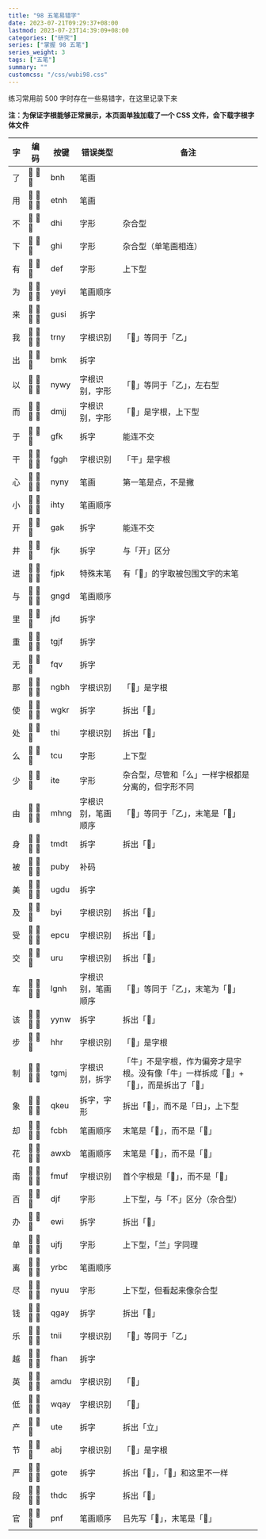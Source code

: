 ```yaml
---
title: "98 五笔易错字"
date: 2023-07-21T09:29:37+08:00
lastmod: 2023-07-23T14:39:09+08:00
categories: ["研究"]
series: ["掌握 98 五笔"]
series_weight: 3
tags: ["五笔"]
summary: ""
customcss: "/css/wubi98.css"
---
```


练习常用前 500 字时存在一些易错字，在这里记录下来

**注：为保证字根能够正常展示，本页面单独加载了一个 CSS 文件，会下载字根字体文件**

| 字  | 编码    | 按键 | 错误类型           | 备注                                                                               |
| --- | ------- | ---- | ------------------ | ---------------------------------------------------------------------------------- |
| 了  | 󰂒 󰃦 󰂻   | bnh  | 笔画               |                                                                                    | 
| 用  | 󰂨 󰄋 󰂁 󰂺 | etnh | 笔画               |                                                                                    |
| 不  | 󰂢 󰂿 󰀦   | dhi  | 字形               | 杂合型                                                                             |
| 下  | 󰂶 󰂿 󰀦   | ghi  | 字形               | 杂合型（单笔画相连）                                                               |
| 有  | 󰁼 󰂧 󰀘   | def  | 字形               | 上下型                                                                             |
| 为  | 󰄼 󰂫 󰄼 󰀦 | yeyi | 笔画顺序           |                                                                                    |
| 来  | 󰂶 󰄒 󰄅 󰀦 | gusi | 拆字               |                                                                                    |
| 我  | 󰄋 󰃿 󰁒 󰄼 | trny | 字根识别           | 「󰁒」等同于「乙」                                                                  |
| 出  | 󰂔 󰃘 󰀵   | bmk  | 拆字               |                                                                                    |
| 以  | 󰁐 󰄼 󰄤 󰁶 | nywy | 字根识别，字形     | 「󰁐」等同于「乙」，左右型                                                          |
| 而  | 󰂢 󰃜 󰀭 󰀬 | dmjj | 字根识别，字形     | 「󰂢」是字根，上下型                                                                |
| 于  | 󰂶 󰀛 󰀵   | gfk  | 拆字               | 能连不交                                                                           |
| 干  | 󰂰 󰂶 󰂶 󰂺 | fggh | 字根识别           | 「干」是字根                                                                       |
| 心  | 󰃢 󰄼 󰄻 󰄼 | nyny | 笔画               | 第一笔是点，不是撇                                                                 |
| 小  | 󰃅 󰂻 󰄋 󰄼 | ihty | 笔画顺序           |                                                                                    |
| 开  | 󰂶 󰂉 󰀵   | gak  | 拆字               | 能连不交                                                                           |
| 井  | 󰂭 󰀯 󰀵   | fjk  | 拆字               | 与「开」区分                                                                       |
| 进  | 󰂭 󰀯 󰃮 󰀵 | fjpk | 特殊末笔           | 有「󰃮」的字取被包围文字的末笔                                                      |
| 与  | 󰂶 󰁔 󰂶 󰀌 | gngd | 笔画顺序           |                                                                                    |
| 里  | 󰃋 󰂮 󰀌   | jfd  | 拆字               |                                                                                    |
| 重  | 󰄋 󰂶 󰃋 󰂮 | tgjf | 拆字               |                                                                                    |
| 无  | 󰂭 󰁜 󰁫   | fqv  | 拆字               |                                                                                    |
| 那  | 󰂁 󰀠 󰂏 󰀢 | ngbh | 字根识别           | 「󰀠」是字根                                                                        |
| 使  | 󰄥 󰂶 󰃏 󰄄 | wgkr | 拆字               | 拆出「󰄄」                                                                          |
| 处  | 󰄐 󰂿 󰀦   | thi  | 字根识别           | 拆出「󰄐」                                                                          |
| 么  | 󰄋 󰂙 󰁧   | tcu  | 字形               | 上下型                                                                             |
| 少  | 󰃅 󰄋 󰀏   | ite  | 字形               | 杂合型，尽管和「么」一样字根都是分离的，但字形不同                                 |
| 由  | 󰃙 󰂺 󰁈 󰂶 | mhng | 字根识别，笔画顺序 | 「󰁈」等同于「乙」，末笔是「󰂶」                                                     |
| 身  | 󰄋 󰀽 󰂜 󰄋 | tmdt | 拆字               | 拆出「󰂜」                                                                          |
| 被  | 󰃳 󰁧 󰂗 󰁶 | puby | 补码               |                                                                                    |
| 美  | 󰄒 󰂷 󰂝 󰁧 | ugdu | 拆字               |                                                                                    |
| 及  | 󰂖 󰂃 󰀦   | byi  | 字根识别           | 拆出「󰂖」                                                                          |
| 受  | 󰂦 󰃱 󰂘 󰁧 | epcu | 字根识别           | 拆出「󰂦」                                                                          |
| 交  | 󰄘 󰄄 󰁧   | uru  | 字根识别           | 拆出「󰄘」                                                                          |
| 车  | 󰃖 󰂶 󰂂 󰂺 | lgnh | 字根识别，笔画顺序 | 「󰂂」等同于「乙」，末笔为「󰂺」                                                     |
| 该  | 󰄵 󰄶 󰂂 󰄤 | yynw | 拆字               | 拆出「󰄤」                                                                          |
| 步  | 󰂾 󰀤 󰁣   | hhr  | 字根识别           | 「󰀤」是字根                                                                        |
| 制  | 󰁿 󰂶 󰃜 󰃉 | tgmj | 字根识别，拆字     | 「牛」不是字根，作为偏旁才是字根。没有像「牛」一样拆成「󰄋」+「󰀟」，而是拆出了「󰁿」 |
| 象  | 󰃸 󰃏 󰀓 󰁧 | qkeu | 拆字，字形         | 拆出「󰃏」，而不是「日」，上下型                                                    |
| 却  | 󰂮 󰂙 󰂕 󰀢 | fcbh | 笔画顺序           | 末笔是「󰂺」，而不是「󰂁」                                                           |
| 花  | 󰄖 󰄥 󰁳 󰀅 | awxb | 笔画顺序           | 末笔是「󰄻」，而不是「󰄋」                                                           |
| 南  | 󰂱 󰃜 󰄕 󰂱 | fmuf | 字根识别           | 首个字根是「󰂱」，而不是「󰁼」                                                       |
| 百  | 󰂢 󰃋 󰀘   | djf  | 字形               | 上下型，与「不」区分（杂合型）                                                     |
| 办  | 󰂫 󰄦 󰀦   | ewi  | 拆字               | 拆出「󰄦」                                                                          |
| 单  | 󰄒 󰃋 󰂱 󰀬 | ujfj | 字形               | 上下型，「兰」字同理                                                               |
| 离  | 󰄶 󰄄 󰂔 󰂙 | yrbc | 笔画顺序           |                                                                                    |
| 尽  | 󰃡 󰂃 󰁦 󰁧 | nyuu | 字形               | 上下型，但看起来像杂合型                                                           |
| 钱  | 󰃵 󰂶 󰂇 󰁶 | qgay | 拆字               | 拆出「󰂇」                                                                          |
| 乐  | 󰄋 󰄃 󰃅 󰀦 | tnii | 字根识别           | 「󰄃」等同于「乙」                                                                  |
| 越  | 󰂮 󰁾 󰂇 󰁐 | fhan | 拆字               |                                                                                    |
| 英  | 󰄖 󰀿 󰂝 󰁧 | amdu | 字根识别           | 「󰀿」                                                                              |
| 低  | 󰄥 󰁚 󰀁 󰄼 | wqay | 字根识别           | 「󰁚」                                                                              |
| 产  | 󰄓 󰄋 󰀏   | ute  | 拆字               | 拆出「立」                                                                         |
| 节  | 󰄖 󰁹 󰀬   | abj  | 字根识别           | 「󰁹」是字根                                                                        |
| 严  | 󰂶 󰃬 󰄋 󰀏 | gote | 拆字               | 拆出「󰃬」，「󰁗」和这里不一样                                                       |
| 段  | 󰄋 󰂺 󰂜 󰂘 | thdc | 拆字               | 拆出「󰂜」                                                                          |
| 官  | 󰃰 󰃧 󰀘   | pnf  | 笔画顺序           | 㠯先写「󰂺」，末笔是「󰂶」                                                           |
